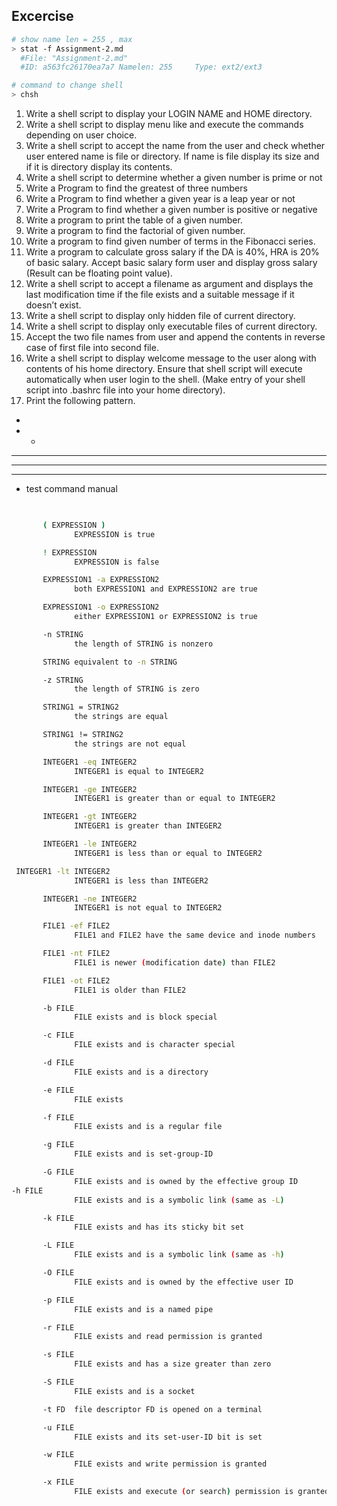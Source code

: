 ## Excercise 

```bash
# show name len = 255 , max 
> stat -f Assignment-2.md 
  #File: "Assignment-2.md"
  #ID: a563fc26170ea7a7 Namelen: 255     Type: ext2/ext3

# command to change shell 
> chsh 

```
1. Write a shell script to display your LOGIN NAME and HOME directory.
2. Write a shell script to display menu like and
execute the commands depending on user choice.
3. Write a shell script to accept the name from the user and check whether user entered
name is file or directory. If name is file display its size and if it is directory display its
contents.
4. Write a shell script to determine whether a given number is prime or not
5. Write a Program to find the greatest of three numbers
6. Write a Program to find whether a given year is a leap year or not
7. Write a Program to find whether a given number is positive or negative
8. Write a program to print the table of a given number.
9. Write a program to find the factorial of given number.
10. Write a program to find given number of terms in the Fibonacci series.
11. Write a program to calculate gross salary if the DA is 40%, HRA is 20% of basic salary.
Accept basic salary form user and display gross salary (Result can be floating point
value).
12. Write a shell script to accept a filename as argument and displays the last modification
time if the file exists and a suitable message if it doesn’t exist.
13. Write a shell script to display only hidden file of current directory.
14. Write a shell script to display only executable files of current directory.
15. Accept the two file names from user and append the contents in reverse case of first file
into second file.
16. Write a shell script to display welcome message to the user along with contents of his
home directory. Ensure that shell script will execute automatically when user login to the
shell. (Make entry of your shell script into .bashrc file into your home directory).
17. Print the following pattern.
*
* *
* * *
* * * *
* * * * *

- test command manual

```bash

      
       ( EXPRESSION )
              EXPRESSION is true

       ! EXPRESSION
              EXPRESSION is false

       EXPRESSION1 -a EXPRESSION2
              both EXPRESSION1 and EXPRESSION2 are true

       EXPRESSION1 -o EXPRESSION2
              either EXPRESSION1 or EXPRESSION2 is true

       -n STRING
              the length of STRING is nonzero

       STRING equivalent to -n STRING

       -z STRING
              the length of STRING is zero

       STRING1 = STRING2
              the strings are equal

       STRING1 != STRING2
              the strings are not equal

       INTEGER1 -eq INTEGER2
              INTEGER1 is equal to INTEGER2

       INTEGER1 -ge INTEGER2
              INTEGER1 is greater than or equal to INTEGER2

       INTEGER1 -gt INTEGER2
              INTEGER1 is greater than INTEGER2

       INTEGER1 -le INTEGER2
              INTEGER1 is less than or equal to INTEGER2

 INTEGER1 -lt INTEGER2
              INTEGER1 is less than INTEGER2

       INTEGER1 -ne INTEGER2
              INTEGER1 is not equal to INTEGER2

       FILE1 -ef FILE2
              FILE1 and FILE2 have the same device and inode numbers

       FILE1 -nt FILE2
              FILE1 is newer (modification date) than FILE2

       FILE1 -ot FILE2
              FILE1 is older than FILE2

       -b FILE
              FILE exists and is block special

       -c FILE
              FILE exists and is character special

       -d FILE
              FILE exists and is a directory

       -e FILE
              FILE exists

       -f FILE
              FILE exists and is a regular file

       -g FILE
              FILE exists and is set-group-ID

       -G FILE
              FILE exists and is owned by the effective group ID
-h FILE
              FILE exists and is a symbolic link (same as -L)

       -k FILE
              FILE exists and has its sticky bit set

       -L FILE
              FILE exists and is a symbolic link (same as -h)

       -O FILE
              FILE exists and is owned by the effective user ID

       -p FILE
              FILE exists and is a named pipe

       -r FILE
              FILE exists and read permission is granted

       -s FILE
              FILE exists and has a size greater than zero

       -S FILE
              FILE exists and is a socket

       -t FD  file descriptor FD is opened on a terminal

       -u FILE
              FILE exists and its set-user-ID bit is set

       -w FILE
              FILE exists and write permission is granted

       -x FILE
              FILE exists and execute (or search) permission is granted

```